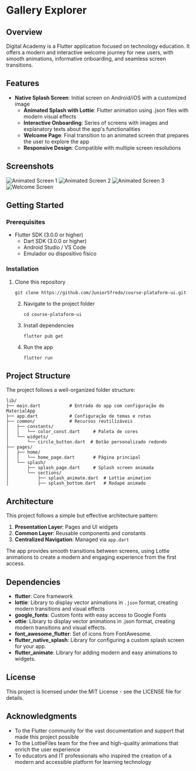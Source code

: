 # Gallery Explorer

## Overview
Digital Academy is a Flutter application focused on technology education. It offers a modern and interactive welcome journey for new users, with smooth animations, informative onboarding, and seamless screen transitions.

## Features

- **Native Splash Screen**: Initial screen on Android/iOS with a customized image
    - **Animated Splash with Lottie**: Flutter animation using .json files with modern visual effects
    - **Interactive Onboarding**: Series of screens with images and explanatory texts about the app's functionalities
    - **Welcome Page**: Final transition to an animated screen that prepares the user to explore the app
    - **Responsive Design**: Compatible with multiple screen resolutions

## Screenshots

![Animated Screen 1](assets/screens/img.png)
![Animated Screen 2](assets/screens/img_1.png)
![Animated Screen 3](assets/screens/img_2.png)
![Welcome Screen](assets/screens/img_3.png)

## Getting Started

### Prerequisites

- Flutter SDK (3.0.0 or higher)
  - Dart SDK (3.0.0 or higher)
  - Android Studio / VS Code
  - Emulador ou dispositivo físico

### Installation

1. Clone this repository
   ```
   git clone https://github.com/JuniorSfredo/course-plataform-ui.git
   ```

   2. Navigate to the project folder
      ```
      cd course-plataform-ui
      ```

   3. Install dependencies
      ```
      flutter pub get
      ```

   4. Run the app
      ```
      flutter run
      ```

## Project Structure

The project follows a well-organized folder structure:

```
lib/
├── main.dart           # Entrada do app com configuração do MaterialApp
├── app.dart            # Configuração de temas e rotas
├── common/             # Recursos reutilizáveis
│   ├── constants/
│   │   └── color_const.dart     # Paleta de cores
│   └── widgets/
│       └── circle_button.dart  # Botão personalizado redondo
├── pages/
│   ├── home/
│   │   └── home_page.dart       # Página principal
│   └── splash/
│       ├── splash_page.dart     # Splash screen animada
│       └── sections/
│           ├── splash_animate.dart  # Lottie animation
│           ├── splash_bottom.dart   # Rodapé animado
```

## Architecture

This project follows a simple but effective architecture pattern:

1. **Presentation Layer**: Pages and UI widgets
2. **Common Layer**: Reusable components and constants
3. **Centralized Navigation**: Managed via `app.dart`

The app provides smooth transitions between screens, using Lottie animations to create a modern and engaging experience from the first access.

## Dependencies

- **flutter**: Core framework
- **lottie**: Library to display vector animations in `.json` format, creating modern transitions and visual effects
- **google_fonts**: Custom fonts with easy access to Google Fonts
- **ottie**: Library to display vector animations in .json format, creating modern transitions and visual effects.
- **font_awesome_flutter**: Set of icons from FontAwesome.
- **flutter_native_splash**: Library for configuring a custom splash screen for your app.
- **flutter_animate**: Library for adding modern and easy animations to widgets.

## License

This project is licensed under the MIT License - see the LICENSE file for details.

## Acknowledgments

- To the Flutter community for the vast documentation and support that made this project possible
- To the LottieFiles team for the free and high-quality animations that enrich the user experience
- To educators and IT professionals who inspired the creation of a modern and accessible platform for learning technology
